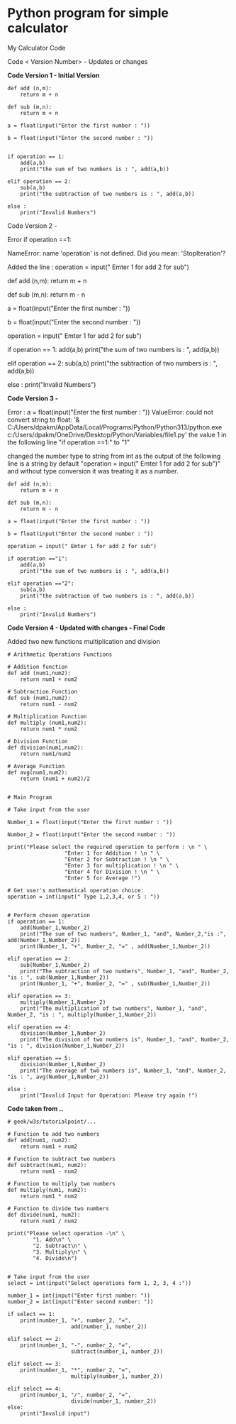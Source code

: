 
# Python program for simple calculator

My Calculator Code  

Code < Version Number> - Updates or changes

**Code Version 1 - Initial Version**

```
def add (n,m):
    return m + n 

def sub (m,n):
    return m + n

a = float(input("Enter the first number : "))

b = float(input("Enter the second number : "))


if operation == 1:
    add(a,b)
    print("the sum of two numbers is : ", add(a,b))

elif operation == 2:
    sub(a,b)
    print("the subtraction of two numbers is : ", add(a,b))

else :
    print("Invalid Numbers")
```

 Code Version 2 - 

 Error  if operation ==1:

 NameError: name 'operation' is not defined. Did you mean: 'StopIteration'?

  Added the line : operation = input(" Emter 1 for add 2 for sub")


def add (n,m):
    return m + n 

def sub (m,n):
    return m - n

a = float(input("Enter the first number : "))

b = float(input("Enter the second number : "))

operation = input(" Emter 1 for add 2 for sub")

if operation == 1:
    add(a,b)
    print("the sum of two numbers is : ", add(a,b))

elif operation == 2:
    sub(a,b)
    print("the subtraction of two numbers is : ", add(a,b))

else :
    print("Invalid Numbers")



**Code Version 3 -** 

Error :   a = float(input("Enter the first number : "))
ValueError: could not convert string to float: '& C:/Users/dpakm/AppData/Local/Programs/Python/Python313/python.exe c:/Users/dpakm/OneDrive/Desktop/Python/Variables/file1.py'
the value 1 in the following line "if operation ==1:" to "1"

changed the number type to string from int as the output of the following line is a string by default "operation = input(" Emter 1 for add 2 for sub")"
 and without type conversion it was treating it as a number.


```
def add (n,m):
    return m + n 

def sub (m,n):
    return m - n

a = float(input("Enter the first number : "))

b = float(input("Enter the second number : "))

operation = input(" Emter 1 for add 2 for sub")

if operation =="1":
    add(a,b)
    print("the sum of two numbers is : ", add(a,b))

elif operation =="2":
    sub(a,b)
    print("the subtraction of two numbers is : ", add(a,b))

else :
    print("Invalid Numbers")
```

 **Code Version 4 - Updated with changes - Final Code**

 Added two new functions multiplication and division

```
# Arithmetic Operations Functions

# Addition function
def add (num1,num2):
    return num1 + num2 

# Subtraction Function
def sub (num1,num2):
    return num1 - num2

# Multiplication Function
def multiply (num1,num2):
    return num1 * num2 

# Division Function
def division(num1,num2):
    return num1/num2

# Average Function
def avg(num1,num2):
    return (num1 + num2)/2


# Main Program

# Take input from the user

Number_1 = float(input("Enter the first number : "))

Number_2 = float(input("Enter the second number : "))

print("Please select the required operation to perform : \n " \
                  "Enter 1 for Addition ! \n " \
                  "Enter 2 for Subtraction ! \n " \
                  "Enter 3 for multiplication ! \n " \
                  "Enter 4 for Division ! \n " \
                  "Enter 5 for Average !")

# Get user's mathematical operation choice:
operation = int(input(" Type 1,2,3,4, or 5 : "))


# Perform chosen operation
if operation == 1:
    add(Number_1,Number_2)
    print("The sum of two numbers", Number_1, "and", Number_2,"is :", add(Number_1,Number_2))
    print(Number_1, "+", Number_2, "=" , add(Number_1,Number_2))
 
elif operation == 2:
    sub(Number_1,Number_2)
    print("The subtraction of two numbers", Number_1, "and", Number_2, "is : ", sub(Number_1,Number_2))
    print(Number_1, "+", Number_2, "=" , sub(Number_1,Number_2)) 

elif operation == 3:
    multiply(Number_1,Number_2)
    print("The multiplication of two numbers", Number_1, "and", Number_2, "is : ", multiply(Number_1,Number_2))

elif operation == 4:
    division(Number_1,Number_2)
    print("The division of two numbers is", Number_1, "and", Number_2, "is : ", division(Number_1,Number_2))

elif operation == 5:
    division(Number_1,Number_2)
    print("The average of two numbers is", Number_1, "and", Number_2, "is : ", avg(Number_1,Number_2))

else :
    print("Invalid Input for Operation: Please try again !")
```


**Code taken from ..**

```
# geek/w3s/tutorialpoint/...

# Function to add two numbers
def add(num1, num2):
    return num1 + num2

# Function to subtract two numbers
def subtract(num1, num2):
    return num1 - num2

# Function to multiply two numbers
def multiply(num1, num2):
    return num1 * num2

# Function to divide two numbers
def divide(num1, num2):
    return num1 / num2

print("Please select operation -\n" \
        "1. Add\n" \
        "2. Subtract\n" \
        "3. Multiply\n" \
        "4. Divide\n")


# Take input from the user
select = int(input("Select operations form 1, 2, 3, 4 :"))

number_1 = int(input("Enter first number: "))
number_2 = int(input("Enter second number: "))

if select == 1:
    print(number_1, "+", number_2, "=",
                    add(number_1, number_2))

elif select == 2:
    print(number_1, "-", number_2, "=",
                    subtract(number_1, number_2))

elif select == 3:
    print(number_1, "*", number_2, "=",
                    multiply(number_1, number_2))

elif select == 4:
    print(number_1, "/", number_2, "=",
                    divide(number_1, number_2))
else:
    print("Invalid input")
```

